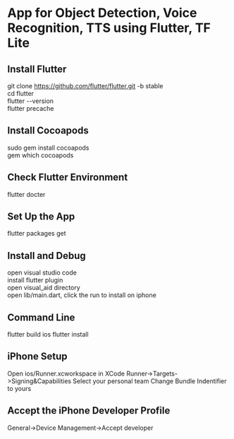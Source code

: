 # App for Object Detection, Voice Recognition, TTS using Flutter, TF Lite

## Install Flutter

git clone https://github.com/flutter/flutter.git -b stable  
cd flutter  
flutter --version  
flutter precache

## Install Cocoapods

sudo gem install cocoapods  
gem which cocoapods

## Check Flutter Environment

flutter docter

## Set Up the App

flutter packages get

## Install and Debug

open visual studio code  
install flutter plugin  
open visual_aid directory  
open lib/main.dart, click the run to install on iphone

## Command Line

flutter build ios
flutter install

## iPhone Setup

Open ios/Runner.xcworkspace in XCode
Runner->Targets->Signing&Capabilities
Select your personal team
Change Bundle Indentifier to yours

## Accept the iPhone Developer Profile

General->Device Management->Accept developer
